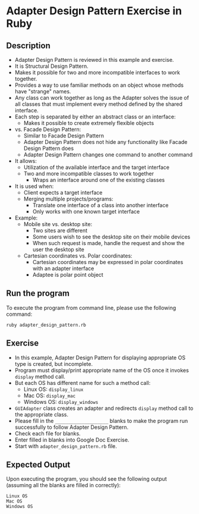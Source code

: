 # Adapter Design Pattern Exercise in Ruby

## Description
* Adapter Design Pattern is reviewed in this example and exercise.
* It is Structural Design Pattern.
* Makes it possible for two and more incompatible interfaces to work together.
* Provides a way to use familiar methods on an object whose methods have "strange" names.
* Any class can work together as long as the Adapter solves the issue of all classes that must implement every method
defined by the shared interface.
* Each step is separated by either an abstract class or an interface:
  * Makes it possible to create extremely flexible objects
* vs. Facade Design Pattern:
  * Similar to Facade Design Pattern
  * Adapter Design Pattern does not hide any functionality like Facade Design Pattern does
  * Adapter Design Pattern changes one command to another command
* It allows:
  * Utilization of the available interface and the target interface
  * Two and more incompatible classes to work together
    * Wraps an interface around one of the existing classes
* It is used when:
  * Client expects a target interface
  * Merging multiple projects/programs:
    * Translate one interface of a class into another interface
    * Only works with one known target interface
* Example:
  * Mobile site vs. desktop site:
    * Two sites are different
    * Some users wish to see the desktop site on their mobile devices
    * When such request is made, handle the request and show the user the desktop site
  * Cartesian coordinates vs. Polar coordinates:
    * Cartesian coordinates may be expressed in polar coordinates with an adapter interface
    * Adaptee is polar point object

## Run the program
To execute the program from command line, please use the following command:

```
ruby adapter_design_pattern.rb
```

## Exercise
* In this example, Adapter Design Pattern for displaying appropriate OS type is created, but incomplete.
* Program must display/print appropriate name of the OS once it invokes `display` method call.
* But each OS has different name for such a method call:
  * Linux OS: `display_linux`
  * Mac OS: `display_mac`
  * Windows OS: `display_windows`
* `GUIAdapter` class creates an adapter and redirects `display` method call to the appropriate class.
* Please fill in the `____________________`  blanks to make the program run successfully to follow Adapter Design
Pattern.
* Check each file for blanks.
* Enter filled in blanks into Google Doc Exercise.
* Start with `adapter_design_pattern.rb` file.

## Expected Output
Upon executing the program, you should see the following output (assuming all the blanks are filled in correctly):

```
Linux OS
Mac OS
Windows OS
```
